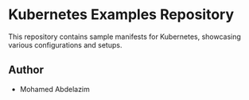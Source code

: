 # Kubernetes Examples Repository

This repository contains sample manifests for Kubernetes, showcasing various configurations and setups.

## Author

- Mohamed Abdelazim
